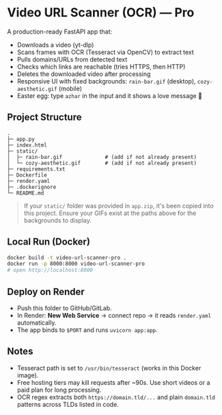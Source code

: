 # Video URL Scanner (OCR) — Pro

A production-ready FastAPI app that:
- Downloads a video (yt-dlp)
- Scans frames with OCR (Tesseract via OpenCV) to extract text
- Pulls domains/URLs from detected text
- Checks which links are reachable (tries HTTPS, then HTTP)
- Deletes the downloaded video after processing
- Responsive UI with fixed backgrounds: `rain-bar.gif` (desktop), `cozy-aesthetic.gif` (mobile)
- Easter egg: type `azhar` in the input and it shows a love message 💙

## Project Structure

```
.
├─ app.py
├─ index.html
├─ static/
│  ├─ rain-bar.gif              # (add if not already present)
│  └─ cozy-aesthetic.gif        # (add if not already present)
├─ requirements.txt
├─ Dockerfile
├─ render.yaml
├─ .dockerignore
└─ README.md
```

> If your `static/` folder was provided in `app.zip`, it's been copied into this project. Ensure your GIFs exist at the paths above for the backgrounds to display.

## Local Run (Docker)

```bash
docker build -t video-url-scanner-pro .
docker run -p 8000:8000 video-url-scanner-pro
# open http://localhost:8000
```

## Deploy on Render

- Push this folder to GitHub/GitLab.
- In Render: **New Web Service** → connect repo → it reads `render.yaml` automatically.
- The app binds to `$PORT` and runs `uvicorn app:app`.

## Notes

- Tesseract path is set to `/usr/bin/tesseract` (works in this Docker image).
- Free hosting tiers may kill requests after ~90s. Use short videos or a paid plan for long processing.
- OCR regex extracts both `https://domain.tld/...` and plain `domain.tld` patterns across TLDs listed in code.

